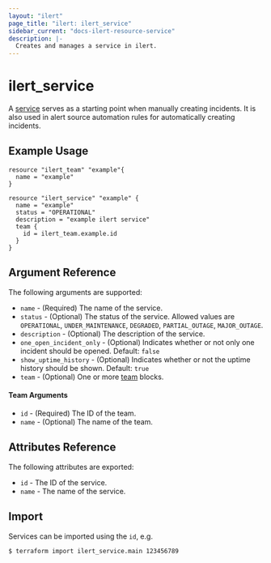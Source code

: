 ```yaml
---
layout: "ilert"
page_title: "ilert: ilert_service"
sidebar_current: "docs-ilert-resource-service"
description: |-
  Creates and manages a service in ilert.
---
```


# ilert_service

A [service](https://api.ilert.com/api-docs/#tag/Services) serves as a starting point when manually creating incidents. It is also used in alert source automation rules for automatically creating incidents.

## Example Usage

```hcl
resource "ilert_team" "example"{
  name = "example"
}

resource "ilert_service" "example" {
  name = "example"
  status = "OPERATIONAL"
  description = "example ilert service"
  team {
    id = ilert_team.example.id
  }
}
```

## Argument Reference

The following arguments are supported:

- `name` - (Required) The name of the service.
- `status` - (Optional) The status of the service. Allowed values are `OPERATIONAL`, `UNDER_MAINTENANCE`, `DEGRADED`, `PARTIAL_OUTAGE`, `MAJOR_OUTAGE`.
- `description` - (Optional) The description of the service.
- `one_open_incident_only` - (Optional) Indicates whether or not only one incident should be opened. Default: `false`
- `show_uptime_history` - (Optional) Indicates whether or not the uptime history should be shown. Default: `true`
- `team` - (Optional) One or more [team](#team-arguments) blocks.

#### Team Arguments

- `id` - (Required) The ID of the team.
- `name` - (Optional) The name of the team.

## Attributes Reference

The following attributes are exported:

- `id` - The ID of the service.
- `name` - The name of the service.

## Import

Services can be imported using the `id`, e.g.

```sh
$ terraform import ilert_service.main 123456789
```
